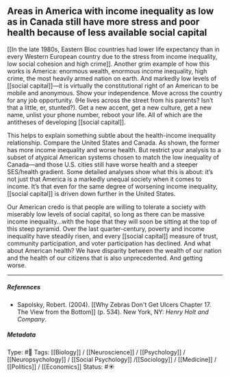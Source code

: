 ## Areas in America with income inequality as low as in Canada still have more stress and poor health because of less available social capital # 

[[In the late 1980s, Eastern Bloc countries had lower life expectancy than in every Western European country due to the stress from income inequality, low social cohesion and high crime]]. Another grim example of how this works is America: enormous wealth, enormous income inequality, high crime, the most heavily armed nation on earth. And markedly low levels of [[social capital]]—it is virtually the constitutional right of an American to be mobile and anonymous. Show your independence. Move across the country for any job opportunity. (He lives across the street from his parents? Isn’t that a little, er, stunted?). Get a new accent, get a new culture, get a new name, unlist your phone number, reboot your life. All of which are the antitheses of developing [[social capital]].

This helps to explain something subtle about the health-income inequality relationship. Compare the United States and Canada. As shown, the former has more income inequality and worse health. But restrict your analysis to a subset of atypical American systems chosen to match the low inequality of Canada—and those U.S. cities still have worse health and a steeper SES/health gradient. Some detailed analyses show what this is about: it’s not just that America is a markedly unequal society when it comes to income. It’s that even for the same degree of worsening income inequality, [[social capital]] is driven down further in the United States.

Our American credo is that people are willing to tolerate a society with miserably low levels of social capital, so long as there can be massive income inequality…with the hope that they will soon be sitting at the top of this steep pyramid. Over the last quarter-century, poverty and income inequality have steadily risen, and every [[social capital]] measure of trust, community participation, and voter participation has declined. And what about American health? We have disparity between the wealth of our nation and the health of our citizens that is also unprecedented. And getting worse.

___

##### References

- Sapolsky, Robert. (2004). [[Why Zebras Don't Get Ulcers Chapter 17. The View from the Bottom]] (p. 534). New York, NY: _Henry Holt and Company_.

##### Metadata

Type: #🔴 
Tags: [[Biology]] / [[Neuroscience]] / [[Psychology]] / [[Neuropsychology]] / [[Social Psychology]] /[[Sociology]] / [[Medicine]] / [[Politics]] / [[Economics]] 
Status: #☀️ 